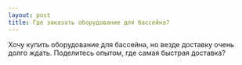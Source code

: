 ```yaml
---
layout: post 
title: Где заказать оборудование для бассейна? 
--- 
```

Хочу купить оборудование для бассейна, но везде доставку очень долго ждать. Поделитесь опытом, где самая быстрая доставка?
